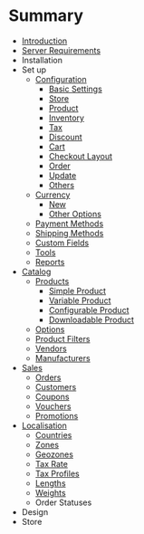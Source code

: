 # Summary

* [Introduction](README.md)
* [Server Requirements](system_requirements.md)
* Installation
* Set up
   * [Configuration](configuration.md)
       * [Basic Settings](basic_settings.md)
       * [Store](store.md)
       * [Product](product.md)
       * [Inventory](inventory.md)
       * [Tax](tax.md)
       * [Discount](discount.md)
       * [Cart](cart.md)
       * [Checkout Layout](checkout_layout.md)
       * [Order](order.md)
       * [Update](update.md)
       * [Others](others.md)
   * [Currency](currency.md)
       * [New](new_currency.md)
       * [Other Options](edit_currency.md)
   * [Payment Methods](payment_methods.md)
   * [Shipping Methods](shipping_methods.md)
   * [Custom Fields](custom_fields.md)
   * [Tools](tools.md)
   * [Reports](reports.md)
* [Catalog](catalog.md)
   * [Products](products.md)
       * [Simple Product](simple_product.md)
       * [Variable Product](variable_product.md)
       * [Configurable Product](configurable_product.md)
       * [Downloadable Product](downloadable_product.md)
   * [Options](options.md)
   * [Product Filters](product_filters.md)
   * [Vendors](vendors.md)
   * [Manufacturers](manufacturers.md)
* [Sales](sales.md)
   * [Orders](sales_orders.md)
   * [Customers](sales_customers.md)
   * [Coupons](sales_coupons.md)
   * [Vouchers](sales_vouchers.md)
   * [Promotions](sales_promotions.md)
* [Localisation](localisation.md)
   * [Countries](countries.md)
   * [Zones](zones.md)
   * [Geozones](geozones.md)
   * [Tax Rate](tax_rate.md)
   * [Tax Profiles](tax_profiles.md)
   * [Lengths](lengths.md)
   * [Weights](weights.md)
   * Order Statuses
* Design
* Store

